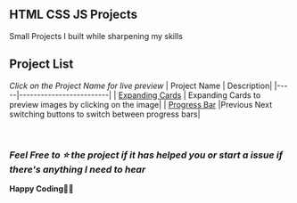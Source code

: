 ## HTML CSS JS Projects

Small Projects I built while sharpening my skills

## Project List
*Click on the Project Name for live preview*
| Project Name | Description|
|-----|-------------------------|
| [Expanding Cards](https://bibekdhkl.github.io/HTMl-CSS-JS-Projects/Expanding_Cards/) | Expanding Cards to preview images by clicking on the image|
| [Progress Bar](https://bibekdhkl.github.io/HTMl-CSS-JS-Projects/Progress_Bar/) |Previous Next switching buttons to switch between progress bars|
<!-- | [PROJECT_N](https://bibekdhkl.github.io/HTMl-CSS-JS-Projects/Expanding_Cards/) |PROJ_DESC| -->

<br>

### *Feel Free to ⭐️ the project if it has helped you or start a issue if there's anything I need to hear*

**Happy Coding👨‍💻**